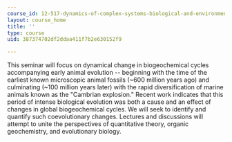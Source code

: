 ```yaml
---
course_id: 12-517-dynamics-of-complex-systems-biological-and-environmental-coevolution-preceding-the-cambrian-explosion-spring-2005
layout: course_home
title: ''
type: course
uid: 387374702df2ddaa411f7b2e630152f9

---
```

This seminar will focus on dynamical change in biogeochemical cycles accompanying early animal evolution -- beginning with the time of the earliest known microscopic animal fossils (~600 million years ago) and culminating (~100 million years later) with the rapid diversification of marine animals known as the "Cambrian explosion." Recent work indicates that this period of intense biological evolution was both a cause and an effect of changes in global biogeochemical cycles. We will seek to identify and quantify such coevolutionary changes. Lectures and discussions will attempt to unite the perspectives of quantitative theory, organic geochemistry, and evolutionary biology.
